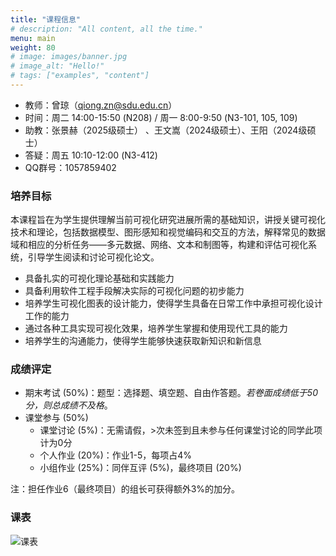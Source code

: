 ```yaml
---
title: "课程信息"
# description: "All content, all the time."
menu: main
weight: 80
# image: images/banner.jpg
# image_alt: "Hello!"
# tags: ["examples", "content"]
---
```


- 教师：曾琼（[qiong.zn@sdu.edu.cn](mailto:qiong.zn@sdu.edu.cn)）
- 时间：周二 14:00-15:50 (N208) / 周一 8:00-9:50 (N3-101, 105, 109)
- 助教：张景赫（2025级硕士） 、王文嵩（2024级硕士）、王阳（2024级硕士）
- 答疑：周五 10:10-12:00 (N3-412)
- QQ群号：1057859402

### 培养目标

本课程旨在为学生提供理解当前可视化研究进展所需的基础知识，讲授关键可视化技术和理论，包括数据模型、图形感知和视觉编码和交互的方法，解释常见的数据域和相应的分析任务——多元数据、网络、文本和制图等，构建和评估可视化系统，引导学生阅读和讨论可视化论文。

- 具备扎实的可视化理论基础和实践能力
- 具备利用软件工程手段解决实际的可视化问题的初步能力
- 培养学生可视化图表的设计能力，使得学生具备在日常工作中承担可视化设计工作的能力
- 通过各种工具实现可视化效果，培养学生掌握和使用现代工具的能力
- 培养学生的沟通能力，使得学生能够快速获取新知识和新信息

### 成绩评定

- 期末考试 (50%)：题型：选择题、填空题、自由作答题。*若卷面成绩低于50分，则总成绩不及格*。
- 课堂参与 (50%)
  - 课堂讨论 (5%)：无需请假，>次未签到且未参与任何课堂讨论的同学此项计为0分
  - 个人作业 (20%)：作业1-5，每项占4%
  - 小组作业 (25%)：同伴互评 (5%)，最终项目 (20%)

注：担任作业6（最终项目）的组长可获得额外3%的加分。


### 课表

![课表](/images/course_calendar.png)


<!-- ### 希望你

- 敢于提问、发现问题
- 能熟练查找课程资料
- 能熟练进行编程
- 积极参与讨论并完成作业
- 善于总结自身进展
- 能规范撰写实验结果 -->